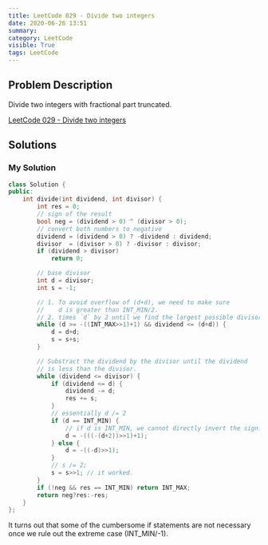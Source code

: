```yaml
---
title: LeetCode 029 - Divide two integers
date: 2020-06-26 13:51
summary: 
category: LeetCode
visible: True
tags: LeetCode
---
```


## Problem Description
Divide two integers with fractional part truncated.

[LeetCode 029 - Divide two integers](https://leetcode.com/problems/divide-two-integers/) 

## Solutions

### My Solution
```C++
class Solution {
public:
    int divide(int dividend, int divisor) {
        int res = 0;
        // sign of the result
        bool neg = (dividend > 0) ^ (divisor > 0);
        // convert both numbers to negative
        dividend = (dividend > 0) ? -dividend : dividend;
        divisor  = (divisor > 0) ? -divisor : divisor;
        if (dividend > divisor)
            return 0;

        // base divisor
        int d = divisor;
        int s = -1;

        // 1. To avoid overflow of (d+d), we need to make sure
        //    d is greater than INT_MIN/2.
        // 2. times `d` by 2 until we find the largest possible divisor.
        while (d >= -((INT_MAX>>1)+1) && dividend <= (d+d)) {
            d = d+d;
            s = s+s;
        }

        // Substract the dividend by the divisor until the dividend
        // is less than the divisor.
        while (dividend <= divisor) {
            if (dividend <= d) {
                dividend -= d;
                res += s;
            }
            // essentially d /= 2 
            if (d == INT_MIN) {
                // if d is INT_MIN, we cannot directly invert the sign.
                d = -(((-(d+2))>>1)+1);
            } else {
                d = -((-d)>>1); 
            }
            // s /= 2;
            s = s>>1; // it worked. 
        }
        if (!neg && res == INT_MIN) return INT_MAX;
        return neg?res:-res;
    }
};
```

It turns out that some of the cumbersome if statements are not necessary once we rule out the extreme case (INT_MIN/-1).
